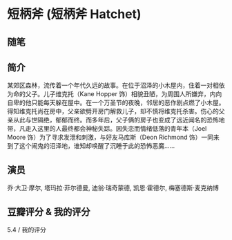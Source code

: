 # 短柄斧 (短柄斧 Hatchet)

## 随笔

## 简介

某郊区森林，流传着一个年代久远的故事。在位于沼泽的小木屋内，住着一对相依为命的父子。儿子维克托（Kane Hopper 饰）相貌丑陋，为周围人所嫌弃，内向自卑的他只能每天躲在屋中。在一个万圣节的夜晚，邻居的恶作剧点燃了小木屋。得知维克托尚在房中，父亲欲劈开房门解救儿子，却不慎将维克托杀害。伤心的父亲从此与世隔绝，郁郁而终。而多年后，父子俩的房子也变成了远近闻名的恐怖地带，凡走入这里的人最终都会神秘失踪。因失恋而情绪低落的青年本（Joel Moore 饰）为了寻求发泄和刺激，与好友马库斯（Deon Richmond 饰）一同来到了这个闹鬼的沼泽地，谁知却唤醒了沉睡于此的恐怖恶魔……

## 演员

乔·大卫·摩尔, 塔玛拉·菲尔德曼, 迪翁·瑞奇蒙德, 凯恩·霍德尔, 梅塞德斯·麦克纳博

## 豆瓣评分 & 我的评分

5.4 / 我的评分
